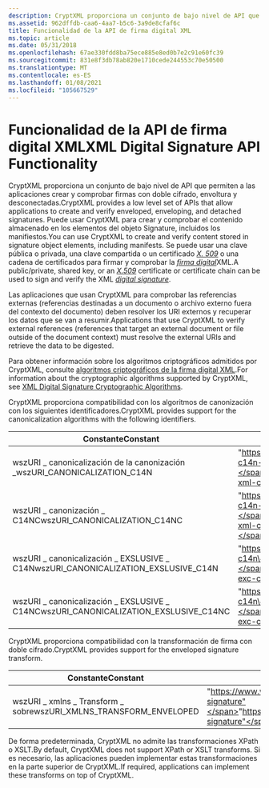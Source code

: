 ```yaml
---
description: CryptXML proporciona un conjunto de bajo nivel de API que permiten a las aplicaciones crear y comprobar firmas con doble cifrado, envoltura y desconectadas. Puede usar CryptXML para crear y comprobar el contenido almacenado en los elementos del objeto Signature, incluidos los manifiestos.
ms.assetid: 962dffdb-caa6-4aa7-b5c6-3a9de8cfaf6c
title: Funcionalidad de la API de firma digital XML
ms.topic: article
ms.date: 05/31/2018
ms.openlocfilehash: 67ae330fdd8ba75ece885e8ed0b7e2c91e60fc39
ms.sourcegitcommit: 831e8f3db78ab820e1710cede244553c70e50500
ms.translationtype: MT
ms.contentlocale: es-ES
ms.lasthandoff: 01/08/2021
ms.locfileid: "105667529"
---
```

# <a name="xml-digital-signature-api-functionality"></a><span data-ttu-id="7fbfa-104">Funcionalidad de la API de firma digital XML</span><span class="sxs-lookup"><span data-stu-id="7fbfa-104">XML Digital Signature API Functionality</span></span>

<span data-ttu-id="7fbfa-105">CryptXML proporciona un conjunto de bajo nivel de API que permiten a las aplicaciones crear y comprobar firmas con doble cifrado, envoltura y desconectadas.</span><span class="sxs-lookup"><span data-stu-id="7fbfa-105">CryptXML provides a low level set of APIs that allow applications to create and verify enveloped, enveloping, and detached signatures.</span></span> <span data-ttu-id="7fbfa-106">Puede usar CryptXML para crear y comprobar el contenido almacenado en los elementos del objeto Signature, incluidos los manifiestos.</span><span class="sxs-lookup"><span data-stu-id="7fbfa-106">You can use CryptXML to create and verify content stored in signature object elements, including manifests.</span></span> <span data-ttu-id="7fbfa-107">Se puede usar una clave pública o privada, una clave compartida o un certificado [*X. 509*](../secgloss/x-gly.md) o una cadena de certificados para firmar y comprobar la [*firma digital*](../secgloss/d-gly.md)XML.</span><span class="sxs-lookup"><span data-stu-id="7fbfa-107">A public/private, shared key, or an [*X.509*](../secgloss/x-gly.md) certificate or certificate chain can be used to sign and verify the XML [*digital signature*](../secgloss/d-gly.md).</span></span>

<span data-ttu-id="7fbfa-108">Las aplicaciones que usan CryptXML para comprobar las referencias externas (referencias destinadas a un documento o archivo externo fuera del contexto del documento) deben resolver los URI externos y recuperar los datos que se van a resumir.</span><span class="sxs-lookup"><span data-stu-id="7fbfa-108">Applications that use CryptXML to verify external references (references that target an external document or file outside of the document context) must resolve the external URIs and retrieve the data to be digested.</span></span>

<span data-ttu-id="7fbfa-109">Para obtener información sobre los algoritmos criptográficos admitidos por CryptXML, consulte [algoritmos criptográficos de la firma digital XML](xml-digital-signature-cryptographic-algorithms.md).</span><span class="sxs-lookup"><span data-stu-id="7fbfa-109">For information about the cryptographic algorithms supported by CryptXML, see [XML Digital Signature Cryptographic Algorithms](xml-digital-signature-cryptographic-algorithms.md).</span></span>

<span data-ttu-id="7fbfa-110">CryptXML proporciona compatibilidad con los algoritmos de canonización con los siguientes identificadores.</span><span class="sxs-lookup"><span data-stu-id="7fbfa-110">CryptXML provides support for the canonicalization algorithms with the following identifiers.</span></span>



| <span data-ttu-id="7fbfa-111">Constante</span><span class="sxs-lookup"><span data-stu-id="7fbfa-111">Constant</span></span>                                              | <span data-ttu-id="7fbfa-112">Valor de URI</span><span class="sxs-lookup"><span data-stu-id="7fbfa-112">URI value</span></span>                                                                  |
|-------------------------------------------------------|----------------------------------------------------------------------------|
| <span data-ttu-id="7fbfa-113">wszURI \_ canonicalización de la canonización \_</span><span class="sxs-lookup"><span data-stu-id="7fbfa-113">wszURI\_CANONICALIZATION\_C14N</span></span><br/>             | <span data-ttu-id="7fbfa-114">"https://www.w3.org/TR/2001/REC-xml-c14n-20010315"</span><span class="sxs-lookup"><span data-stu-id="7fbfa-114">"https://www.w3.org/TR/2001/REC-xml-c14n-20010315"</span></span><br/>               |
| <span data-ttu-id="7fbfa-115">wszURI \_ canonización \_ C14NC</span><span class="sxs-lookup"><span data-stu-id="7fbfa-115">wszURI\_CANONICALIZATION\_C14NC</span></span><br/>            | <span data-ttu-id="7fbfa-116">"https://www.w3.org/TR/2001/REC-xml-c14n-20010315\#WithComments"</span><span class="sxs-lookup"><span data-stu-id="7fbfa-116">"https://www.w3.org/TR/2001/REC-xml-c14n-20010315\#WithComments"</span></span><br/> |
| <span data-ttu-id="7fbfa-117">wszURI \_ canonicalización \_ EXSLUSIVE \_ C14N</span><span class="sxs-lookup"><span data-stu-id="7fbfa-117">wszURI\_CANONICALIZATION\_EXSLUSIVE\_C14N</span></span><br/>  | <span data-ttu-id="7fbfa-118">"https://www.w3.org/2001/10/xml-exc-c14n\#"</span><span class="sxs-lookup"><span data-stu-id="7fbfa-118">"https://www.w3.org/2001/10/xml-exc-c14n\#"</span></span><br/>                      |
| <span data-ttu-id="7fbfa-119">wszURI \_ canonicalización \_ EXSLUSIVE \_ C14NC</span><span class="sxs-lookup"><span data-stu-id="7fbfa-119">wszURI\_CANONICALIZATION\_EXSLUSIVE\_C14NC</span></span><br/> | <span data-ttu-id="7fbfa-120">"https://www.w3.org/2001/10/xml-exc-c14n\#WithComments"</span><span class="sxs-lookup"><span data-stu-id="7fbfa-120">"https://www.w3.org/2001/10/xml-exc-c14n\#WithComments"</span></span><br/>          |



 

<span data-ttu-id="7fbfa-121">CryptXML proporciona compatibilidad con la transformación de firma con doble cifrado.</span><span class="sxs-lookup"><span data-stu-id="7fbfa-121">CryptXML provides support for the enveloped signature transform.</span></span>



| <span data-ttu-id="7fbfa-122">Constante</span><span class="sxs-lookup"><span data-stu-id="7fbfa-122">Constant</span></span>                                       | <span data-ttu-id="7fbfa-123">Valor de URI</span><span class="sxs-lookup"><span data-stu-id="7fbfa-123">URI value</span></span>                                                           |
|------------------------------------------------|---------------------------------------------------------------------|
| <span data-ttu-id="7fbfa-124">wszURI \_ xmlns \_ Transform \_ sobre</span><span class="sxs-lookup"><span data-stu-id="7fbfa-124">wszURI\_XMLNS\_TRANSFORM\_ENVELOPED</span></span><br/> | <span data-ttu-id="7fbfa-125">"https://www.w3.org/2000/09/xmldsig\#enveloped-signature"</span><span class="sxs-lookup"><span data-stu-id="7fbfa-125">"https://www.w3.org/2000/09/xmldsig\#enveloped-signature"</span></span><br/> |



 

<span data-ttu-id="7fbfa-126">De forma predeterminada, CryptXML no admite las transformaciones XPath o XSLT.</span><span class="sxs-lookup"><span data-stu-id="7fbfa-126">By default, CryptXML does not support XPath or XSLT transforms.</span></span> <span data-ttu-id="7fbfa-127">Si es necesario, las aplicaciones pueden implementar estas transformaciones en la parte superior de CryptXML.</span><span class="sxs-lookup"><span data-stu-id="7fbfa-127">If required, applications can implement these transforms on top of CryptXML.</span></span>

 

 
